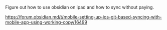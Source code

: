 
Figure out how to use obsidian on ipad and how to sync without paying. 

https://forum.obsidian.md/t/mobile-setting-up-ios-git-based-syncing-with-mobile-app-using-working-copy/16499
